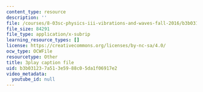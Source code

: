 ```yaml
---
content_type: resource
description: ''
file: /courses/8-03sc-physics-iii-vibrations-and-waves-fall-2016/b3b031237a513e5988c05da1f06917e2_Roj7FVjl-gw.srt
file_size: 84291
file_type: application/x-subrip
learning_resource_types: []
license: https://creativecommons.org/licenses/by-nc-sa/4.0/
ocw_type: OCWFile
resourcetype: Other
title: 3play caption file
uid: b3b03123-7a51-3e59-88c0-5da1f06917e2
video_metadata:
  youtube_id: null
---
```

